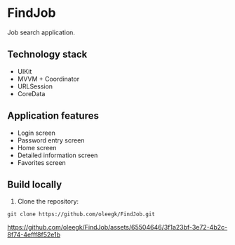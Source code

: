 # FindJob

Job search application.

## Technology stack
* UIKit
* MVVM + Coordinator
* URLSession
* CoreData 

## Application features
* Login screen
* Password entry screen
* Home screen
* Detailed information screen
* Favorites screen 


## Build locally
1. Clone the repository:
```
git clone https://github.com/oleegk/FindJob.git
```



https://github.com/oleegk/FindJob/assets/65504646/3f1a23bf-3e72-4b2c-8f74-4efff8f52e1b

